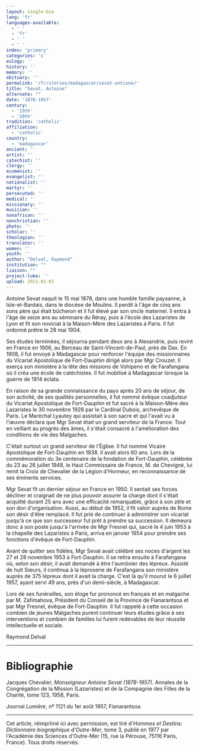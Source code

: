 ```yaml
---
layout: single-bio
lang: 'fr'
languages-available:
  - ' '
  - 'fr'
  - ' '
  - ' '
index: 'primary'
categories: 's'
eulogy: ''
history: ''
memory: ''
obituary: ''
permalink: '/fr/stories/madagascar/sevat-antione/'
title: "Sevat, Antoine"
alternate: ""
date: '1878-1957'
century:
  - '19th'
  - '20th'
tradition: 'catholic'
affiliation:
  - 'catholic'
country:
  - 'madagascar'
ancient: ''
artist: ''
catechist: ''
clergy: ''
ecumenist: ''
evangelist: ''
nationalist: ''
martyr: ''
persecuted: ''
medical: ''
missionary: ''
musician: ''
nonafrican: ''
nonchristian: ''
photo: ''
scholar: ''
theologian: ''
translator: ''
women: ''
youth: ''
author: "Delval, Raymond"
institution: ""
liaison: ""
project-luke: ''
upload: 2011-01-01
---
```




Antoine Sevat naquit le 15 mai 1878, dans une humble famille paysanne, à Isle-et-Bardais, dans le diocèse de Moulins. Il perdit à l'âge de cinq ans sons père qui était bûcheron et il fut élevé par son oncle maternel. Il entra à l'âge de seize ans au séminaire du Réray, puis à l'école des Lazaristes de Lyon et fit son noviciat à la Maison-Mère des Lazaristes à Paris. Il fut ordonné prêtre le 28 mai 1904.

Ses études terminées, il séjourna pendant deux ans à Alexandrie, puis revint en France en 1906, au Berceau de Saint-Vincent-de-Paul, près de Dax. En 1908, il fut envoyé à Madagascar pour renforcer l'équipe des missionnaires du Vicariat Apostolique de Fort-Dauphin dirigé alors par Mgr Crouzet. Il exerça son ministère à la tête des missions de Vohipeno et de Farafangana où il créa une école de catéchistes. Il fut mobilisé à Madagascar lorsque la guerre de 1914 éclata.

En raison de sa grande connaissance du pays après 20 ans de séjour, de son activité, de ses qualités personnelles, il fut nommé évêque coadjuteur du Vicariat Apostolique de Fort-Dauphin et fut sacré à la Maison-Mère des Lazaristes le 30 novembre 1928 par le Cardinal Dubois, archevêque de Paris. Le Maréchal Lyautey qui assistait à son sacre et qui l'avait vu à l'œuvre déclara que Mgr Sevat était un grand serviteur de la France. Tout en veillant au progrès des âmes, il s'était consacré à l'amélioration des conditions de vie des Malgaches.

C'était surtout un grand serviteur de l'Église. Il fut nommé Vicaire Apostolique de Fort-Dauphin en 1938. Il avait alors 60 ans. Lors de la commémoration du 3e centenaire de la fondation de Fort-Dauphin, célébrée du 23 au 26 juillet 1948, le Haut Commissaire de France, M. de Chevigné, lui remit la Croix de Chevalier de la Légion d'Honneur, en reconnaissance de ses éminents services.

Mgr Sevat fit un dernier séjour en France en 1950. Il sentait ses forces décliner et craignait de ne plus pouvoir assurer la charge dont il s'était acquitté durant 25 ans avec une efficacité remarquable, grâce à son zèle et son don d'organisation. Aussi, au début de 1952, il fit valoir auprès de Rome son désir d'être remplacé. Il fut prié de continuer à administrer son vicariat jusqu'à ce que son successeur fut prêt à prendre sa succession. Il demeura donc à son poste jusqu'à l'arrivée de Mgr Fresnel qui, sacré le 4 juin 1953 à la chapelle des Lazaristes à Paris, arriva en janvier 1954 pour prendre ses fonctions d'évêque de Fort-Dauphin.

Avant de quitter ses fidèles, Mgr Sevat avait célébré ses noces d'argent les 27 et 28 novembre 1953 à Fort-Dauphin. Il se retira ensuite à Farafangana où, selon son désir, il avait demandé à être l'aumônier des lépreux. Assisté de huit Sœurs, il continua à la léproserie de Farafangana son ministère auprès de 375 lépreux dont il avait la charge. C'est là qu'il mourut le 6 juillet 1957, ayant servi 49 ans, près d'un demi-siècle, à Madagascar.

Lors de ses funérailles, son éloge fur prononcé en français et en malgache par M. Zafimahova, Président du Conseil de la Province de Fianarantsoa et par Mgr Fresnel, évêque de Fort-Dauphin. Il fut rappelé à cette occasion combien de jeunes Malgaches purent continuer leurs études grâce à ses interventions et combien de familles lui furent redevables de leur réussite intellectuelle et sociale.

Raymond Delval

---

# Bibliographie

Jacques Chevalier, *Monseigneur Antoine Sevat (1878-1957)*. Annales de la Congrégation de la Mission (Lazaristes) et de la Compagnie des Filles de la Charité, tome 123, 1958, Paris.

Journal *Lumière*, nº 1121 du 1er août 1957, Fianarantsoa.

---

Cet article, réimprîmé ici avec permission, est tiré d'*Hommes et Destins: Dictionnaire biographique d'Outre-Mer*, tome 3, publié en 1977 par l'Académie des Sciences d'Outre-Mer (15, rue la Pérouse, 75116 Paris, France). Tous droits réservés.